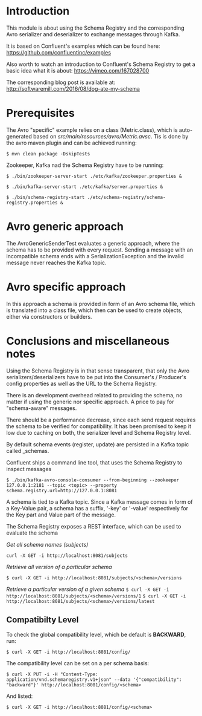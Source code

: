 # Introduction
This module is about using the Schema Registry and the corresponding Avro serializer and deserializer to exchange messages through Kafka.

It is based on Confluent's examples which can be found here:
https://github.com/confluentinc/examples

Also worth to watch an introduction to Confluent's Schema Registry to get a basic idea what it is about:
https://vimeo.com/167028700

The corresponding blog post is available at:
http://softwaremill.com/2016/08/dog-ate-my-schema

# Prerequisites
The Avro "specific" example relies on a class (Metric.class), which is auto-generated based on *src/main/resources/avro/Metric.avsc*.
Tis is done by the avro maven plugin and can be achieved running:

```$ mvn clean package -DskipTests```

Zookeeper, Kafka nad the Schema Registry have to be running:

```
$ ./bin/zookeeper-server-start ./etc/kafka/zookeeper.properties &

$ ./bin/kafka-server-start ./etc/kafka/server.properties &

$ ./bin/schema-registry-start ./etc/schema-registry/schema-registry.properties &
```
# Avro generic approach
The AvroGenericSenderTest evaluates a generic approach, where the schema has to be provided with every request. Sending a message with an incompatible schema ends with a SerializationException and the invalid message never reaches the Kafka topic.

# Avro specific approach
In this approach a schema is provided in form of an Avro schema file, which is translated into a class file, which then can be used to create objects, either via constructors or builders.

# Conclusions and miscellaneous notes
Using the Schema Registry is in that sense transparent, that only the Avro serializers/deserializers have to be put into the Consumer's / Producer's config properties as well as the URL to the Schema Registry.

There is an development overhead related to providing the schema, no matter if using the generic nor specific approach. A price to pay for "schema-aware" messages.

There should be a performance decrease, since each send request requires the schema to be verified for compatibility. It has been promised to keep it low due to caching on both, the serializer level and Schema Registry level.

By default schema events (register, update) are persisted in a Kafka topic called _schemas.

Confluent ships a command line tool, that uses the Schema Registry  to inspect messages

```$ ./bin/kafka-avro-console-consumer --from-beginning --zookeeper 127.0.0.1:2181 --topic <topic> --property schema.registry.url=http://127.0.0.1:8081```

A schema is tied to a Kafka topic. Since a Kafka message comes in form of a Key-Value pair, a schema has a suffix, '-key' or '-value' respectively for the Key part and Value part of the message.

The Schema Registry exposes a REST interface, which can be used to evaluate the schema

*Get all schema names (subjects)*

```curl -X GET -i http://localhost:8081/subjects```

*Retrieve all version of a particular schema*

```$ curl -X GET -i http://localhost:8081/subjects/<schema>/versions```

*Retrieve a particular version of a given schema*
```$ curl -X GET -i http://localhost:8081/subjects/<schema>/versions/1```
```$ curl -X GET -i http://localhost:8081/subjects/<schema>/versions/latest```


## Compatibilty Level
To check the global compatibility level, which be default is **BACKWARD**, run:

```$ curl -X GET -i http://localhost:8081/config/```

The compatibility level can be set on a per schema basis:

```$ curl -X PUT -i -H "Content-Type: application/vnd.schemaregistry.v1+json" --data '{"compatibility": "backward"}' http://localhost:8081/config/<schema>```

And listed:

```$ curl -X GET -i http://localhost:8081/config/<schema>```
